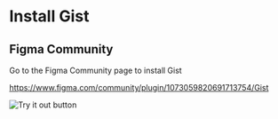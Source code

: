 # Install Gist

## Figma Community

Go to the Figma Community page to install Gist

<https://www.figma.com/community/plugin/1073059820691713754/Gist>



 ![Try it out button](https://i.gyazo.com/abf41c7202c1d7a0959d7a94801fef2f.png)